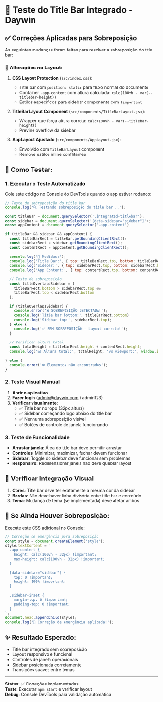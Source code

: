# 🧪 Teste do Title Bar Integrado - Daywin

## ✅ Correções Aplicadas para Sobreposição

As seguintes mudanças foram feitas para resolver a sobreposição do title bar:

### 🔧 **Alterações no Layout:**

1. **CSS Layout Protection** (`src/index.css`):
   - Title bar com `position: static` para fluxo normal do documento
   - Container `.app-content` com altura calculada: `calc(100vh - var(--titlebar-height))`
   - Estilos específicos para sidebar components com `!important`

2. **TitleBarLayout Component** (`src/components/TitleBarLayout.jsx`):
   - Wrapper que força altura correta: `calc(100vh - var(--titlebar-height))`
   - Previne overflow da sidebar

3. **AppLayout Ajustado** (`src/components/AppLayout.jsx`):
   - Envolvido com `TitleBarLayout` component
   - Remove estilos inline conflitantes

## 🧪 **Como Testar:**

### 1. Executar o Teste Automatizado
Cole este código no Console do DevTools quando o app estiver rodando:

```javascript
// Teste de sobreposição do title bar
console.log('🔍 Testando sobreposição do title bar...');

const titleBar = document.querySelector('.integrated-titlebar');
const sidebar = document.querySelector('[data-sidebar="sidebar"]');
const appContent = document.querySelector('.app-content');

if (titleBar && sidebar && appContent) {
  const titleBarRect = titleBar.getBoundingClientRect();
  const sidebarRect = sidebar.getBoundingClientRect();
  const contentRect = appContent.getBoundingClientRect();
  
  console.log('📏 Medidas:');
  console.log('Title Bar:', { top: titleBarRect.top, bottom: titleBarRect.bottom, height: titleBarRect.height });
  console.log('Sidebar:', { top: sidebarRect.top, bottom: sidebarRect.bottom, height: sidebarRect.height });
  console.log('App Content:', { top: contentRect.top, bottom: contentRect.bottom, height: contentRect.height });
  
  // Teste de sobreposição
  const titleOverlapsSidebar = (
    titleBarRect.bottom > sidebarRect.top && 
    titleBarRect.top < sidebarRect.bottom
  );
  
  if (titleOverlapsSidebar) {
    console.error('❌ SOBREPOSIÇÃO DETECTADA!');
    console.log('Title bar bottom:', titleBarRect.bottom);
    console.log('Sidebar top:', sidebarRect.top);
  } else {
    console.log('✅ SEM SOBREPOSIÇÃO - Layout correto!');
  }
  
  // Verificar altura total
  const totalHeight = titleBarRect.height + contentRect.height;
  console.log('📊 Altura total:', totalHeight, 'vs viewport:', window.innerHeight);
  
} else {
  console.error('❌ Elementos não encontrados');
}
```

### 2. Teste Visual Manual

1. **Abrir o aplicativo**
2. **Fazer login** (admin@daywin.com / admin123)
3. **Verificar visualmente**:
   - ✅ Title bar no topo (32px altura)
   - ✅ Sidebar começando logo abaixo do title bar
   - ✅ Nenhuma sobreposição visível
   - ✅ Botões de controle de janela funcionando

### 3. Teste de Funcionalidade

- **Arrastar janela**: Área do title bar deve permitir arrastar
- **Controles**: Minimizar, maximizar, fechar devem funcionar
- **Sidebar**: Toggle do sidebar deve funcionar sem problemas
- **Responsivo**: Redimensionar janela não deve quebrar layout

## 🎨 **Verificar Integração Visual**

1. **Cores**: Title bar deve ter exatamente a mesma cor da sidebar
2. **Bordas**: Não deve haver linha divisória entre title bar e conteúdo
3. **Tema**: Mudança de tema (se implementada) deve afetar ambos

## 🐛 **Se Ainda Houver Sobreposição:**

Execute este CSS adicional no Console:

```javascript
// Correção de emergência para sobreposição
const style = document.createElement('style');
style.textContent = `
  .app-content {
    height: calc(100vh - 32px) !important;
    max-height: calc(100vh - 32px) !important;
  }
  
  [data-sidebar="sidebar"] {
    top: 0 !important;
    height: 100% !important;
  }
  
  .sidebar-inset {
    margin-top: 0 !important;
    padding-top: 0 !important;
  }
`;
document.head.appendChild(style);
console.log('🔧 Correção de emergência aplicada!');
```

## ✨ **Resultado Esperado:**

- Title bar integrado sem sobreposição
- Layout responsivo e funcional
- Controles de janela operacionais
- Sidebar posicionada corretamente
- Transições suaves entre temas

---

**Status**: ✅ Correções implementadas  
**Teste**: Executar `npm start` e verificar layout  
**Debug**: Console DevTools para validação automática